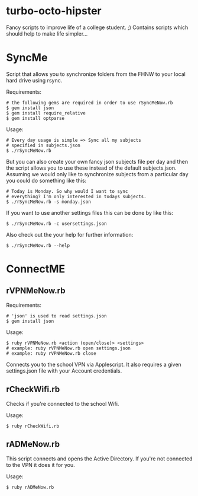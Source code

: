turbo-octo-hipster
==================

Fancy scripts to improve life of a college student. ;)
Contains scripts which should help to make life simpler...

SyncMe
======

Script that allows you to synchronize folders from the FHNW to
your local hard drive using rsync.

Requirements:

	# the following gems are required in order to use rSyncMeNow.rb
	$ gem install json
	$ gem install require_relative
	$ gem install optparse

Usage:

	# Every day usage is simple => Sync all my subjects
	# specified in subjects.json
	$ ./rSyncMeNow.rb

But you can also create your own fancy json subjects file per day
and then the script allows you to use these instead of the default
subjects.json. Assuming we would only like to synchronize subjects from
a particular day you could do something like this:

	# Today is Monday. So why would I want to sync
	# everything? I'm only interested in todays subjects.
	$ ./rSyncMeNow.rb -s monday.json

If you want to use another settings files this can be done by like this:

	$ ./rSyncMeNow.rb -c usersettings.json

Also check out the your help for further information:

	$ ./rSyncMeNow.rb --help

ConnectME
=========

rVPNMeNow.rb
------------

Requirements:

    # 'json' is used to read settings.json
    $ gem install json

Usage:

    $ ruby rVPNMeNow.rb <action (open/close)> <settings>
    # example: ruby rVPNMeNow.rb open settings.json
    # example: ruby rVPNMeNow.rb close

Connects you to the school VPN via Applescript. It also requires a given
settings.json file with your Account credentials.

rCheckWifi.rb
-------------

Checks if you're connected to the school Wifi.

Usage:

    $ ruby rCheckWifi.rb

rADMeNow.rb
-----------

This script connects and opens the Active Directory.
If you're not connected to the VPN it does it for you.

Usage:

    $ ruby rADMeNow.rb
